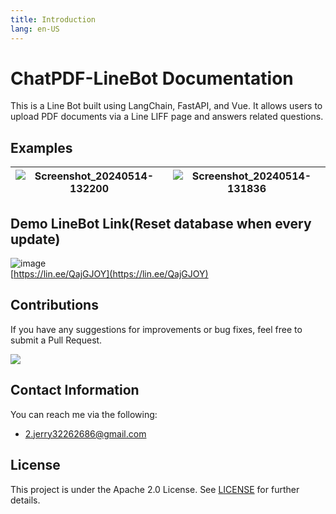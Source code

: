 ```yaml
---
title: Introduction
lang: en-US
---
```


# ChatPDF-LineBot Documentation

This is a Line Bot built using LangChain, FastAPI, and Vue. It allows users to upload PDF documents via a Line LIFF page and answers related questions.

## Examples

| ![Screenshot_20240514-132200](https://github.com/ADT109119/ChatPDF-LineBot/assets/106337749/996fea6c-3ae8-4d9a-baff-7ada3860b4f9) | ![Screenshot_20240514-131836](https://github.com/ADT109119/ChatPDF-LineBot/assets/106337749/0cb06999-e8c3-4779-8fe2-c6f87a7a370c) |
|------|------|

## Demo LineBot Link(Reset database when every update)

![image](https://github.com/ADT109119/ChatPDF-LineBot/assets/106337749/c1860b26-3371-4b2d-935f-cc4823286092)  
[https://lin.ee/QajGJOY](https://lin.ee/QajGJOY)

## Contributions

If you have any suggestions for improvements or bug fixes, feel free to submit a Pull Request.

<a href="https://github.com/ADT109119/ChatPDF-LineBot/graphs/contributors" target="_blank">
  <img src="https://contrib.rocks/image?repo=ADT109119/ChatPDF-LineBot"/>
</a>

## Contact Information

You can reach me via the following:

- 2.jerry32262686@gmail.com

## License

This project is under the Apache 2.0 License. See [LICENSE](https://github.com/ADT109119/ChatPDF-LineBot/blob/main/LICENSE) for further details.
